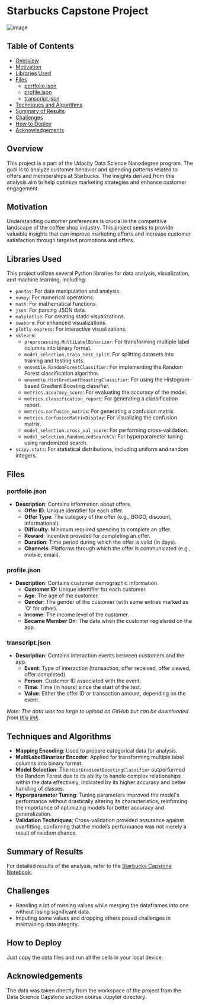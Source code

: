 # Starbucks Capstone Project

![image](https://github.com/user-attachments/assets/eab00f51-2f2a-46f9-964c-dd2b6715f65f)

## Table of Contents
- [Overview](#overview)
- [Motivation](#motivation)
- [Libraries Used](#libraries-used)
- [Files](#files)
  - [portfolio.json](#portfoliojson)
  - [profile.json](#profilejson)
  - [transcript.json](#transcriptjson)
- [Techniques and Algorithms](#techniques-and-algorithms)
- [Summary of Results](#summary-of-results)
- [Challenges](#challenges)
- [How to Deploy](#how-to-deploy)
- [Acknowledgements](#acknowledgements)

## Overview

This project is a part of the Udacity Data Science Nanodegree program. The goal is to analyze customer behavior and spending patterns related to offers and memberships at Starbucks. The insights derived from this analysis aim to help optimize marketing strategies and enhance customer engagement.

## Motivation

Understanding customer preferences is crucial in the competitive landscape of the coffee shop industry. This project seeks to provide valuable insights that can improve marketing efforts and increase customer satisfaction through targeted promotions and offers.

## Libraries Used

This project utilizes several Python libraries for data analysis, visualization, and machine learning, including:

- `pandas`: For data manipulation and analysis.
- `numpy`: For numerical operations.
- `math`: For mathematical functions.
- `json`: For parsing JSON data.
- `matplotlib`: For creating static visualizations.
- `seaborn`: For enhanced visualizations.
- `plotly.express`: For interactive visualizations.
- `sklearn`:
  - `preprocessing.MultiLabelBinarizer`: For transforming multiple label columns into binary format.
  - `model_selection.train_test_split`: For splitting datasets into training and testing sets.
  - `ensemble.RandomForestClassifier`: For implementing the Random Forest classification algorithm.
  - `ensemble.HistGradientBoostingClassifier`: For using the Histogram-based Gradient Boosting classifier.
  - `metrics.accuracy_score`: For evaluating the accuracy of the model.
  - `metrics.classification_report`: For generating a classification report.
  - `metrics.confusion_matrix`: For generating a confusion matrix.
  - `metrics.ConfusionMatrixDisplay`: For visualizing the confusion matrix.
  - `model_selection.cross_val_score`: For performing cross-validation.
  - `model_selection.RandomizedSearchCV`: For hyperparameter tuning using randomized search.
- `scipy.stats`: For statistical distributions, including uniform and random integers.

## Files

### portfolio.json
- **Description**: Contains information about offers.
  - **Offer ID**: Unique identifier for each offer.
  - **Offer Type**: The category of the offer (e.g., BOGO, discount, informational).
  - **Difficulty**: Minimum required spending to complete an offer.
  - **Reward**: Incentive provided for completing an offer.
  - **Duration**: Time period during which the offer is valid (in days).
  - **Channels**: Platforms through which the offer is communicated (e.g., mobile, email).

### profile.json
- **Description**: Contains customer demographic information.
  - **Customer ID**: Unique identifier for each customer.
  - **Age**: The age of the customer.
  - **Gender**: The gender of the customer (with some entries marked as 'O' for other).
  - **Income**: The income level of the customer.
  - **Became Member On**: The date when the customer registered on the app.

### transcript.json
- **Description**: Contains interaction events between customers and the app.
  - **Event**: Type of interaction (transaction, offer received, offer viewed, offer completed).
  - **Person**: Customer ID associated with the event.
  - **Time**: Time (in hours) since the start of the test.
  - **Value**: Either the offer ID or transaction amount, depending on the event.

*Note: The data was too large to upload on GitHub but can be downloaded from [this link](https://drive.google.com/file/d/1Kd1a6oG_p2JBTn66_4a4kIIt8Tz-0sk6/view?usp=sharing).*

## Techniques and Algorithms

- **Mapping Encoding**: Used to prepare categorical data for analysis.
- **MultiLabelBinarizer Encoder**: Applied for transforming multiple label columns into binary format.
- **Model Selection**: The `HistGradientBoostingClassifier` outperformed the Random Forest due to its ability to handle complex relationships within the data effectively, indicated by its higher accuracy and better handling of classes.
- **Hyperparameter Tuning**: Tuning parameters improved the model's performance without drastically altering its characteristics, reinforcing the importance of optimizing models for better accuracy and generalization.
- **Validation Techniques**: Cross-validation provided assurance against overfitting, confirming that the model’s performance was not merely a result of random chance.

## Summary of Results

For detailed results of the analysis, refer to the [Starbucks Capstone Notebook](https://github.com/nadaYossef/starbucks_capstone_project/blob/main/Starbucks_Capstone_notebook.ipynb).

## Challenges

- Handling a lot of missing values while merging the dataframes into one without losing significant data. 
- Imputing some values and dropping others posed challenges in maintaining data integrity.

## How to Deploy

Just copy the data files and run all the cells in your local device.

## Acknowledgements

The data was taken directly from the workspace of the project from the Data Science Capstone section course Jupyter directory.
